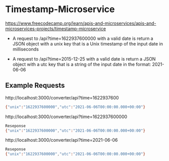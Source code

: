 # Timestamp-Microservice

https://www.freecodecamp.org/learn/apis-and-microservices/apis-and-microservices-projects/timestamp-microservice

- A request to /api?time=1622937600000 with a valid date is return a JSON object with a unix key that is a Unix timestamp of the input date in milliseconds

- A request to /api?time=2015-12-25 with a valid date is return a JSON object with a utc key that is a string of the input date in the format: 2021-06-06

## Example Requests
 http://localhost:3000/converter/api?time=1622937600
```bash
{"unix":"1622937600000","utc":"2021-06-06T00:00:00.000+00:00"}
```

http://localhost:3000/converter/api?time=1622937600000
```bash
Reseponse 
{"unix":"1622937600000","utc":"2021-06-06T00:00:00.000+00:00"}
```

http://localhost:3000/converter/api?time=2021-06-06
```bash
Reseponse 
{"unix":"1622937600000","utc":"2021-06-06T00:00:00.000+00:00"}
```
